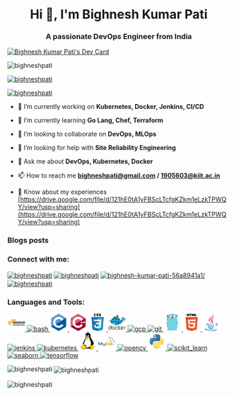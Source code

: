 <h1 align="center">Hi 👋, I'm Bighnesh Kumar Pati</h1>
<h3 align="center">A passionate DevOps Engineer from India</h3>
<a href="https://app.daily.dev/bighneshpati"><img src="https://api.daily.dev/devcards/675e7a2b646442d7b252888d5a3f272a.png?r=ra2" width="400" alt="Bighnesh Kumar Pati's Dev Card"/></a>

<p align="left"> <img src="https://komarev.com/ghpvc/?username=bighneshpati&label=Profile%20views&color=1a1d1f&style=flat-square" alt="bighneshpati" /> </p>

<p align="left"> <a href="https://github.com/ryo-ma/github-profile-trophy"><img src="https://github-profile-trophy.vercel.app/?username=bighneshpati" alt="bighneshpati" /></a> </p>

<p align="left"> <a href="https://twitter.com/bighneshpati" target="blank"><img src="https://img.shields.io/twitter/follow/bighneshpati?logo=twitter&style=for-the-badge" alt="bighneshpati" /></a> </p>

- 🔭 I’m currently working on **Kubernetes, Docker, Jenkins, CI/CD**

- 🌱 I’m currently learning **Go Lang, Chef, Terraform**

- 👯 I’m looking to collaborate on **DevOps, MLOps**

- 🤝 I’m looking for help with **Site Reliability Engineering**

- 💬 Ask me about **DevOps, Kubernetes, Docker**

- 📫 How to reach me **bighneshpati@gmail.com / 1905603@kiit.ac.in**

- 📄 Know about my experiences [https://drive.google.com/file/d/121hE0tA1yFBScLTcfgKZkm1eLzkTPWQY/view?usp=sharing](https://drive.google.com/file/d/121hE0tA1yFBScLTcfgKZkm1eLzkTPWQY/view?usp=sharing)

### Blogs posts
<!-- BLOG-POST-LIST:START -->
<!-- BLOG-POST-LIST:END -->

<h3 align="left">Connect with me:</h3>
<p align="left">
<a href="https://dev.to/bighneshpati" target="blank"><img align="center" src="https://raw.githubusercontent.com/rahuldkjain/github-profile-readme-generator/master/src/images/icons/Social/devto.svg" alt="bighneshpati" height="30" width="40" /></a>
<a href="https://twitter.com/bighneshpati" target="blank"><img align="center" src="https://raw.githubusercontent.com/rahuldkjain/github-profile-readme-generator/master/src/images/icons/Social/twitter.svg" alt="bighneshpati" height="30" width="40" /></a>
<a href="https://linkedin.com/in/bighnesh-kumar-pati-56a8941a1/" target="blank"><img align="center" src="https://raw.githubusercontent.com/rahuldkjain/github-profile-readme-generator/master/src/images/icons/Social/linked-in-alt.svg" alt="bighnesh-kumar-pati-56a8941a1/" height="30" width="40" /></a>
<a href="https://www.leetcode.com/bighneshpati" target="blank"><img align="center" src="https://raw.githubusercontent.com/rahuldkjain/github-profile-readme-generator/master/src/images/icons/Social/leet-code.svg" alt="bighneshpati" height="30" width="40" /></a>
</p>

<h3 align="left">Languages and Tools:</h3>
<p align="left"> <a href="https://aws.amazon.com" target="_blank" rel="noreferrer"> <img src="https://raw.githubusercontent.com/devicons/devicon/master/icons/amazonwebservices/amazonwebservices-original-wordmark.svg" alt="aws" width="40" height="40"/> </a> <a href="https://www.gnu.org/software/bash/" target="_blank" rel="noreferrer"> <img src="https://www.vectorlogo.zone/logos/gnu_bash/gnu_bash-icon.svg" alt="bash" width="40" height="40"/> </a> <a href="https://www.cprogramming.com/" target="_blank" rel="noreferrer"> <img src="https://raw.githubusercontent.com/devicons/devicon/master/icons/c/c-original.svg" alt="c" width="40" height="40"/> </a> <a href="https://www.w3schools.com/cpp/" target="_blank" rel="noreferrer"> <img src="https://raw.githubusercontent.com/devicons/devicon/master/icons/cplusplus/cplusplus-original.svg" alt="cplusplus" width="40" height="40"/> </a> <a href="https://www.w3schools.com/css/" target="_blank" rel="noreferrer"> <img src="https://raw.githubusercontent.com/devicons/devicon/master/icons/css3/css3-original-wordmark.svg" alt="css3" width="40" height="40"/> </a> <a href="https://www.docker.com/" target="_blank" rel="noreferrer"> <img src="https://raw.githubusercontent.com/devicons/devicon/master/icons/docker/docker-original-wordmark.svg" alt="docker" width="40" height="40"/> </a> <a href="https://cloud.google.com" target="_blank" rel="noreferrer"> <img src="https://www.vectorlogo.zone/logos/google_cloud/google_cloud-icon.svg" alt="gcp" width="40" height="40"/> </a> <a href="https://git-scm.com/" target="_blank" rel="noreferrer"> <img src="https://www.vectorlogo.zone/logos/git-scm/git-scm-icon.svg" alt="git" width="40" height="40"/> </a> <a href="https://golang.org" target="_blank" rel="noreferrer"> <img src="https://raw.githubusercontent.com/devicons/devicon/master/icons/go/go-original.svg" alt="go" width="40" height="40"/> </a> <a href="https://www.w3.org/html/" target="_blank" rel="noreferrer"> <img src="https://raw.githubusercontent.com/devicons/devicon/master/icons/html5/html5-original-wordmark.svg" alt="html5" width="40" height="40"/> </a> <a href="https://www.java.com" target="_blank" rel="noreferrer"> <img src="https://raw.githubusercontent.com/devicons/devicon/master/icons/java/java-original.svg" alt="java" width="40" height="40"/> </a> <a href="https://www.jenkins.io" target="_blank" rel="noreferrer"> <img src="https://www.vectorlogo.zone/logos/jenkins/jenkins-icon.svg" alt="jenkins" width="40" height="40"/> </a> <a href="https://kubernetes.io" target="_blank" rel="noreferrer"> <img src="https://www.vectorlogo.zone/logos/kubernetes/kubernetes-icon.svg" alt="kubernetes" width="40" height="40"/> </a> <a href="https://www.linux.org/" target="_blank" rel="noreferrer"> <img src="https://raw.githubusercontent.com/devicons/devicon/master/icons/linux/linux-original.svg" alt="linux" width="40" height="40"/> </a> <a href="https://www.mysql.com/" target="_blank" rel="noreferrer"> <img src="https://raw.githubusercontent.com/devicons/devicon/master/icons/mysql/mysql-original-wordmark.svg" alt="mysql" width="40" height="40"/> </a> <a href="https://opencv.org/" target="_blank" rel="noreferrer"> <img src="https://www.vectorlogo.zone/logos/opencv/opencv-icon.svg" alt="opencv" width="40" height="40"/> </a> <a href="https://www.python.org" target="_blank" rel="noreferrer"> <img src="https://raw.githubusercontent.com/devicons/devicon/master/icons/python/python-original.svg" alt="python" width="40" height="40"/> </a> <a href="https://scikit-learn.org/" target="_blank" rel="noreferrer"> <img src="https://upload.wikimedia.org/wikipedia/commons/0/05/Scikit_learn_logo_small.svg" alt="scikit_learn" width="40" height="40"/> </a> <a href="https://seaborn.pydata.org/" target="_blank" rel="noreferrer"> <img src="https://seaborn.pydata.org/_images/logo-mark-lightbg.svg" alt="seaborn" width="40" height="40"/> </a> <a href="https://www.tensorflow.org" target="_blank" rel="noreferrer"> <img src="https://www.vectorlogo.zone/logos/tensorflow/tensorflow-icon.svg" alt="tensorflow" width="40" height="40"/> </a> </p>

<p><img align="left" src="https://github-readme-stats.vercel.app/api/top-langs?username=bighneshpati&show_icons=true&theme=dracula&locale=en&layout=compact" alt="bighneshpati" /></p>

<p>&nbsp;<img align="center" src="https://github-readme-stats.vercel.app/api?username=bighneshpati&show_icons=true&hide_border=true&locale=en" alt="bighneshpati" /></p>

<p><img align="center" src="https://github-readme-streak-stats.herokuapp.com/?user=bighneshpati&theme=dark" alt="bighneshpati" /></p>

